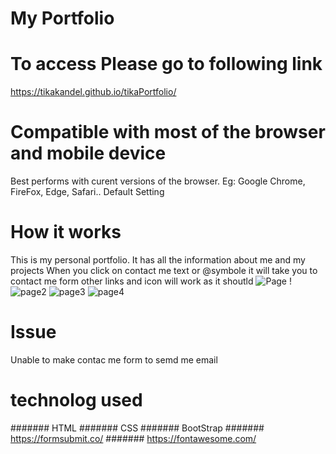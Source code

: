 # My Portfolio 
  
# To access Please go to following link
https://tikakandel.github.io/tikaPortfolio/

# Compatible with most of the browser and mobile device

 Best performs with curent versions of the browser. Eg: Google Chrome, FireFox, Edge, Safari.. Default Setting

# How it works
 This is my personal portfolio. It has all the information about me and my projects
 When you click on contact me text or @symbole it will take you to contact me form other links and icon will work as it shoutld 
![Page !](https://user-images.githubusercontent.com/84317073/126592895-1ed32164-263e-4a8a-9f25-02eeb3c3afa1.JPG)
![page2](https://user-images.githubusercontent.com/84317073/126592901-3d1d1ec1-a795-4a5f-88c1-c4e5705818e5.JPG)
![page3](https://user-images.githubusercontent.com/84317073/126592909-c10a4145-6576-4f24-b0fa-fb7f26cf7c49.JPG)
![page4](https://user-images.githubusercontent.com/84317073/126592921-30d473df-f91f-4302-8e96-1b6da5ffd494.JPG)



# Issue
Unable to make contac me form to semd me email

# technolog used
####### HTML
####### CSS
####### BootStrap
####### https://formsubmit.co/
####### https://fontawesome.com/
